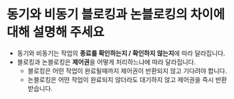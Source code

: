 # 동기와 비동기 블로킹과 논블로킹의 차이에 대해 설명해 주세요

- 동기와 비동기는 작업의 **종료를 확인하는지 / 확인하지 않는지**에 따라 달라집니다.
- 블로킹과 논블로킹은 **제어권**을 어떻게 처리하느냐에 따라 달라집니다.
  - 블로킹은 어떤 작업이 완료될때까지 제어권이 반환되지 않고 기다려야 합니다.
  - 논블로킹은 어떤 작업이 완료되지 않더라도 대기하지 않고 제어권을 즉시 반환받습니다.
